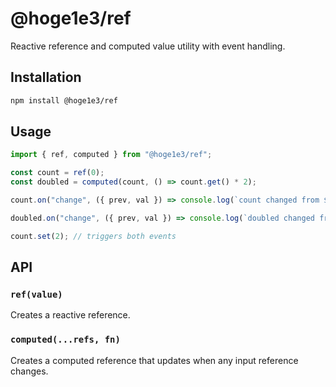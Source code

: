 # @hoge1e3/ref

Reactive reference and computed value utility with event handling.

## Installation

```sh
npm install @hoge1e3/ref
```

## Usage

```js
import { ref, computed } from "@hoge1e3/ref";

const count = ref(0);
const doubled = computed(count, () => count.get() * 2);

count.on("change", ({ prev, val }) => console.log(`count changed from ${prev} to ${val}`));

doubled.on("change", ({ prev, val }) => console.log(`doubled changed from ${prev} to ${val}`));

count.set(2); // triggers both events
```

## API

### `ref(value)`
Creates a reactive reference.

### `computed(...refs, fn)`
Creates a computed reference that updates when any input reference changes.
